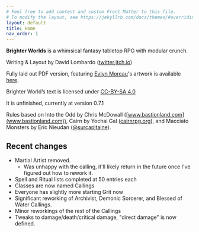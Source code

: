 ```yaml
---
# Feel free to add content and custom Front Matter to this file.
# To modify the layout, see https://jekyllrb.com/docs/themes/#overriding-theme-defaults
layout: default
title: Home
nav_order: 1
---
```

**Brighter Worlds** is a whimsical fantasy tabletop RPG with modular crunch.

Writing & Layout by David Lombardo ([twitter](https://twitter.com/AwkwardTurtle42),[itch.io](https://awkwardturtle.itch.io/))

Fully laid out PDF version, featuring [Evlyn Moreau](https://www.patreon.com/evlynmoreau)'s artwork is available [here](https://awkwardturtle.itch.io/brighter-worlds).

Brighter World’s text is licensed under [CC-BY-SA 4.0](https://creativecommons.org/licenses/by-sa/4.0/)

It is unfinished, currently at version 0.7.1

Rules based on Into the Odd by Chris McDowall ([www.bastionland.com](www.bastionland.com)), Cairn by Yochai Gal ([cairnrpg.org](cairnrpg.org])), and Macciato Monsters by Eric Nieudan ([@surcapitaine](https://twitter.com/surcapitaine)).

## Recent changes
 * Martial Artist removed.
   * Was unhappy with the calling, it'll likely return in the future once I've figured out how to rework it.
 * Spell and Ritual lists completed at 50 entries each
 * Classes are now named Callings
 * Everyone has slightly more starting Grit now
 * Significant reworking of Archivist, Demonic Sorcerer, and Blessed of Water Callings.
 * Minor reworkings of the rest of the Callings
 * Tweaks to damage/death/critical damage, "direct damage" is now defined.